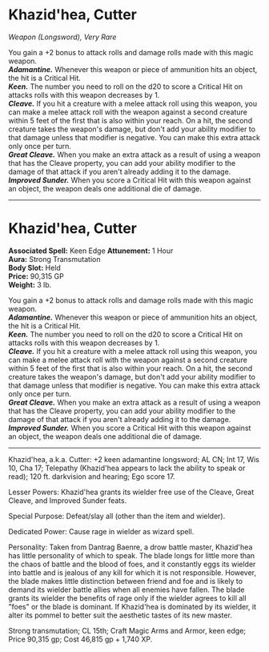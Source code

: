 # Khazid'hea, Cutter
*Weapon (Longsword), Very Rare*

You gain a +2 bonus to attack rolls and damage rolls made with this magic weapon.  
***Adamantine.*** Whenever this weapon or piece of ammunition hits an object, the hit is a Critical Hit.  
***Keen.*** The number you need to roll on the d20 to score a Critical Hit on attacks rolls with this weapon decreases by 1.  
***Cleave.*** If you hit a creature with a melee attack roll using this weapon, you can make a melee attack roll with the weapon against a second creature within 5 feet of the first that is also within your reach. On a hit, the second creature takes the weapon's damage, but don't add your ability modifier to that damage unless that modifier is negative. You can make this extra attack only once per turn.  
***Great Cleave.*** When you make an extra attack as a result of using a weapon that has the Cleave property, you can add your ability modifier to the damage of that attack if you aren't already adding it to the damage.  
***Improved Sunder.***  When you score a Critical Hit with this weapon against an object, the weapon deals one additional die of damage.



---
# Khazid'hea, Cutter

**Associated Spell:** Keen Edge 
**Attunement:** 1 Hour  
**Aura:** Strong Transmutation  
**Body Slot:** Held  
**Price:** 90,315 GP  
**Weight:** 3 lb.

You gain a +2 bonus to attack rolls and damage rolls made with this magic weapon.  
***Adamantine.*** Whenever this weapon or piece of ammunition hits an object, the hit is a Critical Hit.  
***Keen.*** The number you need to roll on the d20 to score a Critical Hit on attacks rolls with this weapon decreases by 1.  
***Cleave.*** If you hit a creature with a melee attack roll using this weapon, you can make a melee attack roll with the weapon against a second creature within 5 feet of the first that is also within your reach. On a hit, the second creature takes the weapon's damage, but don't add your ability modifier to that damage unless that modifier is negative. You can make this extra attack only once per turn.  
***Great Cleave.*** When you make an extra attack as a result of using a weapon that has the Cleave property, you can add your ability modifier to the damage of that attack if you aren't already adding it to the damage.  
***Improved Sunder.***  When you score a Critical Hit with this weapon against an object, the weapon deals one additional die of damage.


---
Khazid'hea, a.k.a. Cutter: +2 keen adamantine longsword; AL CN; Int 17, Wis 10, Cha 17; Telepathy (Khazid'hea appears to lack the ability to speak or read); 120 ft. darkvision and hearing; Ego score 17.

Lesser Powers: Khazid'hea grants its wielder free use of the Cleave, Great Cleave, and Improved Sunder feats.

Special Purpose: Defeat/slay all (other than the item and wielder).

Dedicated Power: Cause rage in wielder as wizard spell.

Personality: Taken from Dantrag Baenre, a drow battle master, Khazid'hea has little personality of which to speak. The blade longs for little more than the chaos of battle and the blood of foes, and it constantly eggs its wielder into battle and is jealous of any kill for which it is not responsible. However, the blade makes little distinction between friend and foe and is likely to demand its wielder battle allies when all enemies have fallen. The blade grants its wielder the benefits of rage only if the wielder agrees to kill all "foes" or the blade is dominant. If Khazid'hea is dominated by its wielder, it alter its pommel to better suit the aesthetic tastes of its new master.

Strong transmutation; CL 15th; Craft Magic Arms and Armor, keen edge; Price 90,315 gp; Cost 46,815 gp + 1,740 XP.